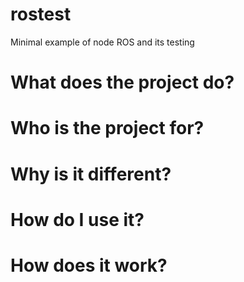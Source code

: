 # rostest
Minimal example of node ROS and its testing

# What does the project do?
# Who is the project for?
# Why is it different?
# How do I use it?

# How does it work?
